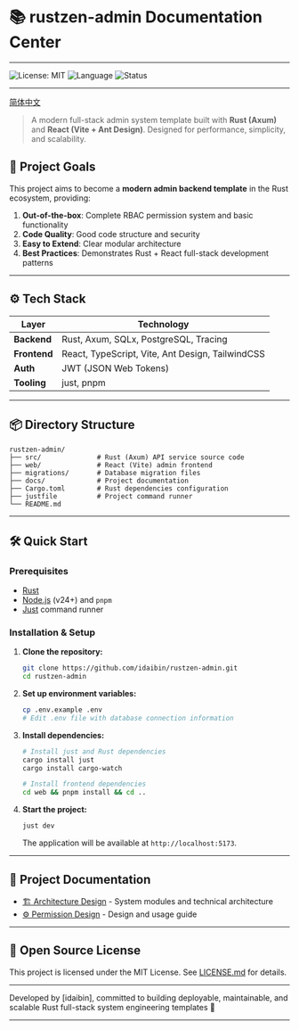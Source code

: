 # 📚 rustzen-admin Documentation Center

---

![License: MIT](https://img.shields.io/badge/License-MIT-blue.svg)
![Language](https://img.shields.io/badge/lang-Rust%20%7C%20TypeScript-orange.svg)
![Status](https://img.shields.io/badge/status-Development-yellow.svg)

---

[简体中文](./README-zh.md)

> A modern full-stack admin system template built with **Rust (Axum)** and **React (Vite + Ant Design)**. Designed for performance, simplicity, and scalability.

## 🎯 Project Goals

This project aims to become a **modern admin backend template** in the Rust ecosystem, providing:

1. **Out-of-the-box**: Complete RBAC permission system and basic functionality
2. **Code Quality**: Good code structure and security
3. **Easy to Extend**: Clear modular architecture
4. **Best Practices**: Demonstrates Rust + React full-stack development patterns

---

## ⚙️ Tech Stack

| Layer        | Technology                                       |
| ------------ | ------------------------------------------------ |
| **Backend**  | Rust, Axum, SQLx, PostgreSQL, Tracing            |
| **Frontend** | React, TypeScript, Vite, Ant Design, TailwindCSS |
| **Auth**     | JWT (JSON Web Tokens)                            |
| **Tooling**  | just, pnpm                                       |

---

## 📦 Directory Structure

```
rustzen-admin/
├── src/              # Rust (Axum) API service source code
├── web/              # React (Vite) admin frontend
├── migrations/       # Database migration files
├── docs/             # Project documentation
├── Cargo.toml        # Rust dependencies configuration
├── justfile          # Project command runner
└── README.md
```

---

## 🛠️ Quick Start

### Prerequisites

-   [Rust](https://www.rust-lang.org/tools/install)
-   [Node.js](https://nodejs.org/) (v24+) and `pnpm`
-   [Just](https://github.com/casey/just) command runner

### Installation & Setup

1. **Clone the repository:**

    ```bash
    git clone https://github.com/idaibin/rustzen-admin.git
    cd rustzen-admin
    ```

2. **Set up environment variables:**

    ```bash
    cp .env.example .env
    # Edit .env file with database connection information
    ```

3. **Install dependencies:**

    ```bash
    # Install just and Rust dependencies
    cargo install just
    cargo install cargo-watch

    # Install frontend dependencies
    cd web && pnpm install && cd ..
    ```

4. **Start the project:**

    ```bash
    just dev
    ```

    The application will be available at `http://localhost:5173`.

---

## 📖 Project Documentation

-   [🏗️ Architecture Design](./docs/architecture.md) - System modules and technical architecture
-   [⚙️ Permission Design](./docs/permissions-guide.md) - Design and usage guide

---

## 📄 Open Source License

This project is licensed under the MIT License. See [LICENSE.md](./LICENSE.md) for details.

---

Developed by [idaibin], committed to building deployable, maintainable, and scalable Rust full-stack system engineering templates 🦀

---
